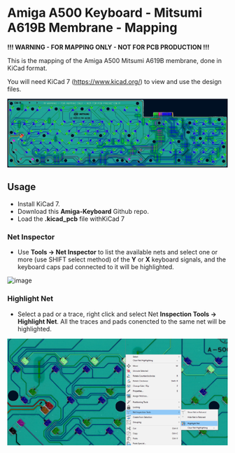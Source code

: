 # Amiga A500 Keyboard - Mitsumi A619B Membrane - Mapping

**!!! WARNING - FOR MAPPING ONLY - NOT FOR PCB PRODUCTION !!!**

This is the mapping of the Amiga A500 Mitsumi A619B membrane, done in KiCad format.

You will need KiCad 7 (https://www.kicad.org/) to view and use the design files.

![](https://github.com/solarmon/Amiga-Keyboard/blob/master/KiCad/Mapping/A500/Amiga%20A500%20Keyboard%20-%20Mitsumi%20A619B%20Membrane%20-%20Mapping/Amiga%20A500%20Keyboard%20-%20Mitsumi%20A619B%20Membrane%20-%20Mapping.png)

## Usage

* Install KiCad 7.
* Download this **Amiga-Keyboard** Github repo.
* Load the **.kicad_pcb** file withKiCad 7

### Net Inspector

* Use **Tools -> Net Inspector** to list the available nets and select one or more (use SHIFT select method) of the **Y** or **X** keyboard signals, and the keyboard caps pad connected to it will be highlighted.

![image](https://user-images.githubusercontent.com/46369787/229370991-cadc6f86-89ff-41f9-88b9-26cbfe1d01a0.png)

### Highlight Net

* Select a pad or a trace, right click and select Net **Inspection Tools -> Highlight Net**. All the traces and pads conencted to the same net will be highlighted.

![image](https://github.com/solarmon/Amiga-Keyboard/blob/master/KiCad/Wiki/KiCad-Hightlight-Net.png)
